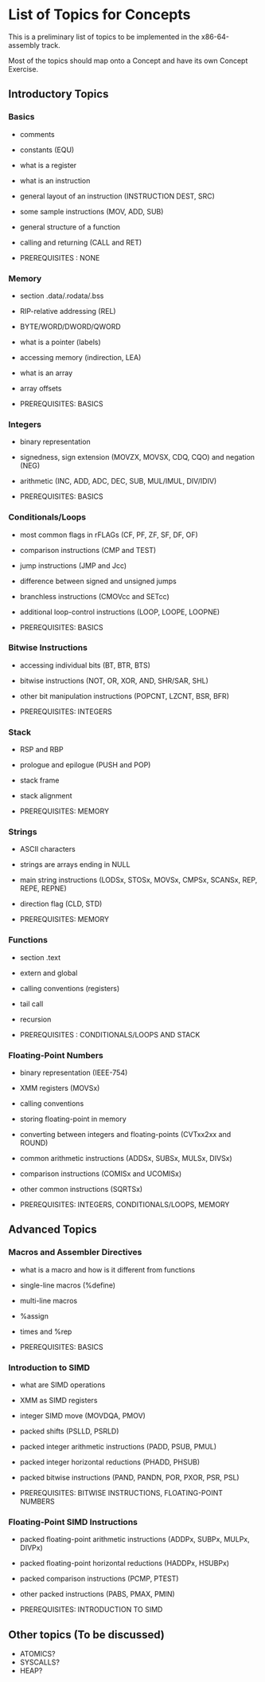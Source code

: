 # List of Topics for Concepts

This is a preliminary list of topics to be implemented in the x86-64-assembly track.

Most of the topics should map onto a Concept and have its own Concept Exercise.

## Introductory Topics

### Basics

- comments
- constants (EQU)
- what is a register
- what is an instruction
- general layout of an instruction (INSTRUCTION DEST, SRC)
- some sample instructions (MOV, ADD, SUB)
- general structure of a function
- calling and returning (CALL and RET)

- PREREQUISITES : NONE

### Memory

- section .data/.rodata/.bss
- RIP-relative addressing (REL)
- BYTE/WORD/DWORD/QWORD
- what is a pointer (labels)
- accessing memory (indirection, LEA)
- what is an array
- array offsets

- PREREQUISITES: BASICS

### Integers

- binary representation
- signedness, sign extension (MOVZX, MOVSX, CDQ, CQO) and negation (NEG)
- arithmetic (INC, ADD, ADC, DEC, SUB, MUL/IMUL, DIV/IDIV)

- PREREQUISITES: BASICS

### Conditionals/Loops

- most common flags in rFLAGs (CF, PF, ZF, SF, DF, OF)
- comparison instructions (CMP and TEST)
- jump instructions (JMP and Jcc)
- difference between signed and unsigned jumps
- branchless instructions (CMOVcc and SETcc)
- additional loop-control instructions (LOOP, LOOPE, LOOPNE)

- PREREQUISITES: BASICS

### Bitwise Instructions

- accessing individual bits (BT, BTR, BTS)
- bitwise instructions (NOT, OR, XOR, AND, SHR/SAR, SHL)
- other bit manipulation instructions (POPCNT, LZCNT, BSR, BFR)

- PREREQUISITES: INTEGERS

### Stack

- RSP and RBP
- prologue and epilogue (PUSH and POP)
- stack frame
- stack alignment

- PREREQUISITES: MEMORY

### Strings

- ASCII characters
- strings are arrays ending in NULL
- main string instructions (LODSx, STOSx, MOVSx, CMPSx, SCANSx, REP, REPE, REPNE)
- direction flag (CLD, STD)

- PREREQUISITES: MEMORY

### Functions

- section .text
- extern and global
- calling conventions (registers)
- tail call
- recursion

- PREREQUISITES : CONDITIONALS/LOOPS AND STACK

### Floating-Point Numbers

- binary representation (IEEE-754)
- XMM registers (MOVSx)
- calling conventions
- storing floating-point in memory
- converting between integers and floating-points (CVTxx2xx and ROUND)
- common arithmetic instructions (ADDSx, SUBSx, MULSx, DIVSx)
- comparison instructions (COMISx and UCOMISx)
- other common instructions (SQRTSx)

- PREREQUISITES: INTEGERS, CONDITIONALS/LOOPS, MEMORY

## Advanced Topics

### Macros and Assembler Directives

- what is a macro and how is it different from functions
- single-line macros (%define)
- multi-line macros
- %assign
- times and %rep

- PREREQUISITES: BASICS

### Introduction to SIMD

- what are SIMD operations
- XMM as SIMD registers
- integer SIMD move (MOVDQA, PMOV)
- packed shifts (PSLLD, PSRLD)
- packed integer arithmetic instructions (PADD, PSUB, PMUL)
- packed integer horizontal reductions (PHADD, PHSUB)
- packed bitwise instructions (PAND, PANDN, POR, PXOR, PSR, PSL)

- PREREQUISITES: BITWISE INSTRUCTIONS, FLOATING-POINT NUMBERS

### Floating-Point SIMD Instructions

- packed floating-point arithmetic instructions (ADDPx, SUBPx, MULPx, DIVPx)
- packed floating-point horizontal reductions (HADDPx, HSUBPx)
- packed comparison instructions (PCMP, PTEST)
- other packed instructions (PABS, PMAX, PMIN)

- PREREQUISITES: INTRODUCTION TO SIMD

## Other topics (To be discussed)

- ATOMICS?
- SYSCALLS?
- HEAP?
